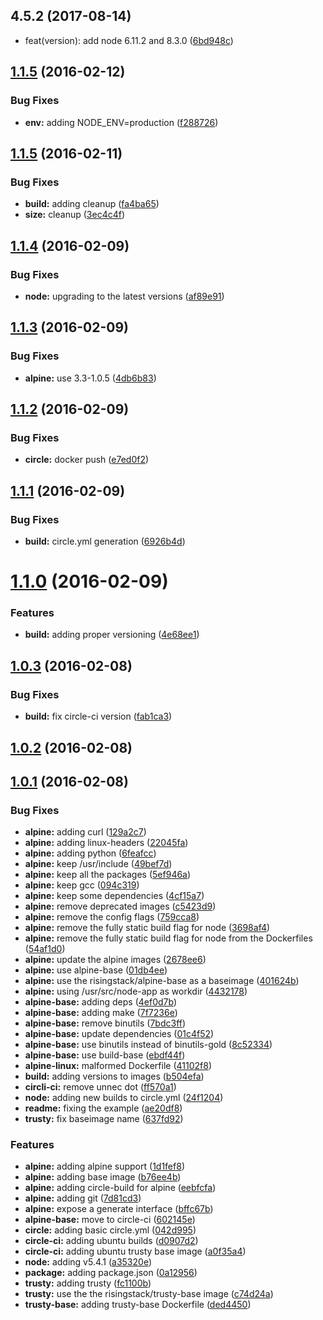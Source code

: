 <a name="4.5.2"></a>
## 4.5.2 (2017-08-14)

* feat(version): add node 6.11.2 and 8.3.0 ([6bd948c](https://github.com/RisingStack/docker-node/commit/6bd948c))



<a name="1.1.5"></a>
## [1.1.5](https://github.com/RisingStack/docker-node/compare/v1.1.5...v1.1.5) (2016-02-12)


### Bug Fixes

* **env:** adding NODE_ENV=production ([f288726](https://github.com/RisingStack/docker-node/commit/f288726))



<a name="1.1.5"></a>
## [1.1.5](https://github.com/RisingStack/docker-node/compare/v1.1.4...v1.1.5) (2016-02-11)


### Bug Fixes

* **build:** adding cleanup ([fa4ba65](https://github.com/RisingStack/docker-node/commit/fa4ba65))
* **size:** cleanup ([3ec4c4f](https://github.com/RisingStack/docker-node/commit/3ec4c4f))



<a name="1.1.4"></a>
## [1.1.4](https://github.com/RisingStack/docker-node/compare/v1.1.3...v1.1.4) (2016-02-09)


### Bug Fixes

* **node:** upgrading to the latest versions ([af89e91](https://github.com/RisingStack/docker-node/commit/af89e91))



<a name="1.1.3"></a>
## [1.1.3](https://github.com/RisingStack/docker-node/compare/v1.1.2...v1.1.3) (2016-02-09)


### Bug Fixes

* **alpine:** use 3.3-1.0.5 ([4db6b83](https://github.com/RisingStack/docker-node/commit/4db6b83))



<a name="1.1.2"></a>
## [1.1.2](https://github.com/RisingStack/docker-node/compare/v1.1.1...v1.1.2) (2016-02-09)


### Bug Fixes

* **circle:** docker push ([e7ed0f2](https://github.com/RisingStack/docker-node/commit/e7ed0f2))



<a name="1.1.1"></a>
## [1.1.1](https://github.com/RisingStack/docker-node/compare/v1.1.0...v1.1.1) (2016-02-09)


### Bug Fixes

* **build:** circle.yml generation ([6926b4d](https://github.com/RisingStack/docker-node/commit/6926b4d))



<a name="1.1.0"></a>
# [1.1.0](https://github.com/RisingStack/docker-node/compare/v1.0.3...v1.1.0) (2016-02-09)


### Features

* **build:** adding proper versioning ([4e68ee1](https://github.com/RisingStack/docker-node/commit/4e68ee1))



<a name="1.0.3"></a>
## [1.0.3](https://github.com/RisingStack/docker-node/compare/v1.0.2...v1.0.3) (2016-02-08)


### Bug Fixes

* **build:** fix circle-ci version ([fab1ca3](https://github.com/RisingStack/docker-node/commit/fab1ca3))



<a name="1.0.2"></a>
## [1.0.2](https://github.com/RisingStack/docker-node/compare/v1.0.1...v1.0.2) (2016-02-08)




<a name="1.0.1"></a>
## [1.0.1](https://github.com/RisingStack/docker-node/compare/0a12956...v1.0.1) (2016-02-08)


### Bug Fixes

* **alpine:** adding curl ([129a2c7](https://github.com/RisingStack/docker-node/commit/129a2c7))
* **alpine:** adding linux-headers ([22045fa](https://github.com/RisingStack/docker-node/commit/22045fa))
* **alpine:** adding python ([6feafcc](https://github.com/RisingStack/docker-node/commit/6feafcc))
* **alpine:** keep /usr/include ([49bef7d](https://github.com/RisingStack/docker-node/commit/49bef7d))
* **alpine:** keep all the packages ([5ef946a](https://github.com/RisingStack/docker-node/commit/5ef946a))
* **alpine:** keep gcc ([094c319](https://github.com/RisingStack/docker-node/commit/094c319))
* **alpine:** keep some dependencies ([4cf15a7](https://github.com/RisingStack/docker-node/commit/4cf15a7))
* **alpine:** remove deprecated images ([c5423d9](https://github.com/RisingStack/docker-node/commit/c5423d9))
* **alpine:** remove the config flags ([759cca8](https://github.com/RisingStack/docker-node/commit/759cca8))
* **alpine:** remove the fully static build flag for node ([3698af4](https://github.com/RisingStack/docker-node/commit/3698af4))
* **alpine:** remove the fully static build flag for node from the Dockerfiles ([54af1d0](https://github.com/RisingStack/docker-node/commit/54af1d0))
* **alpine:** update the alpine images ([2678ee6](https://github.com/RisingStack/docker-node/commit/2678ee6))
* **alpine:** use alpine-base ([01db4ee](https://github.com/RisingStack/docker-node/commit/01db4ee))
* **alpine:** use the risingstack/alpine-base as a baseimage ([401624b](https://github.com/RisingStack/docker-node/commit/401624b))
* **alpine:** using /usr/src/node-app as workdir ([4432178](https://github.com/RisingStack/docker-node/commit/4432178))
* **alpine-base:** adding deps ([4ef0d7b](https://github.com/RisingStack/docker-node/commit/4ef0d7b))
* **alpine-base:** adding make ([7f7236e](https://github.com/RisingStack/docker-node/commit/7f7236e))
* **alpine-base:** remove binutils ([7bdc3ff](https://github.com/RisingStack/docker-node/commit/7bdc3ff))
* **alpine-base:** update dependencies ([01c4f52](https://github.com/RisingStack/docker-node/commit/01c4f52))
* **alpine-base:** use binutils instead of binutils-gold ([8c52334](https://github.com/RisingStack/docker-node/commit/8c52334))
* **alpine-base:** use build-base ([ebdf44f](https://github.com/RisingStack/docker-node/commit/ebdf44f))
* **alpine-linux:** malformed Dockerfile ([41102f8](https://github.com/RisingStack/docker-node/commit/41102f8))
* **build:** adding versions to images ([b504efa](https://github.com/RisingStack/docker-node/commit/b504efa))
* **circli-ci:** remove unnec dot ([ff570a1](https://github.com/RisingStack/docker-node/commit/ff570a1))
* **node:** adding new builds to circle.yml ([24f1204](https://github.com/RisingStack/docker-node/commit/24f1204))
* **readme:** fixing the example ([ae20df8](https://github.com/RisingStack/docker-node/commit/ae20df8))
* **trusty:** fix baseimage name ([637fd92](https://github.com/RisingStack/docker-node/commit/637fd92))

### Features

* **alpine:** adding alpine support ([1d1fef8](https://github.com/RisingStack/docker-node/commit/1d1fef8))
* **alpine:** adding base image ([b76ee4b](https://github.com/RisingStack/docker-node/commit/b76ee4b))
* **alpine:** adding circle-build for alpine ([eebfcfa](https://github.com/RisingStack/docker-node/commit/eebfcfa))
* **alpine:** adding git ([7d81cd3](https://github.com/RisingStack/docker-node/commit/7d81cd3))
* **alpine:** expose a generate interface ([bffc67b](https://github.com/RisingStack/docker-node/commit/bffc67b))
* **alpine-base:** move to circle-ci ([602145e](https://github.com/RisingStack/docker-node/commit/602145e))
* **circle:** adding basic circle.yml ([042d995](https://github.com/RisingStack/docker-node/commit/042d995))
* **circle-ci:** adding ubuntu builds ([d0907d2](https://github.com/RisingStack/docker-node/commit/d0907d2))
* **circle-ci:** adding ubuntu trusty base image ([a0f35a4](https://github.com/RisingStack/docker-node/commit/a0f35a4))
* **node:** adding v5.4.1 ([a35320e](https://github.com/RisingStack/docker-node/commit/a35320e))
* **package:** adding package.json ([0a12956](https://github.com/RisingStack/docker-node/commit/0a12956))
* **trusty:** adding trusty ([fc1100b](https://github.com/RisingStack/docker-node/commit/fc1100b))
* **trusty:** use the the risingstack/trusty-base image ([c74d24a](https://github.com/RisingStack/docker-node/commit/c74d24a))
* **trusty-base:** adding trusty-base Dockerfile ([ded4450](https://github.com/RisingStack/docker-node/commit/ded4450))
